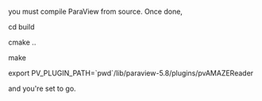 you must compile ParaView from source. Once done, 

cd build

cmake ..

make

export PV_PLUGIN_PATH=\`pwd\`/lib/paraview-5.8/plugins/pvAMAZEReader

and you're set to go.
